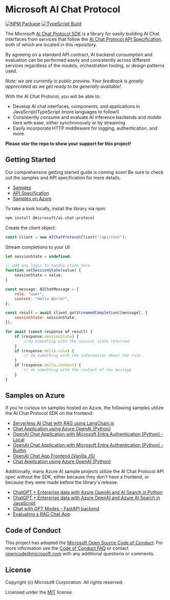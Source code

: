 # Microsoft AI Chat Protocol

[![NPM Package](https://img.shields.io/npm/v/@microsoft/ai-chat-protocol)](https://www.npmjs.com/package/@microsoft/ai-chat-protocol)
[![TypeScript Build](https://github.com/microsoft/ai-chat-protocol/actions/workflows/typescript-build.yml/badge.svg)](https://github.com/microsoft/ai-chat-protocol/actions/workflows/typescript-build.yml)

The Microsoft [AI Chat Protocol SDK](/sdk) is a library for easily building AI Chat interfaces from services that follow the [AI Chat Protocol API Specification](https://aka.ms/chatprotocol), both of which are located in this repository.

By agreeing on a standard API contract, AI backend consumption and evaluation can be performed easily and consistently across different services regardless of the models, orchestration tooling, or design patterns used.

*Note: we are currently in public preview. Your feedback is greatly appreciated as we get ready to be generally available!*

With the AI Chat Protocol, you will be able to:

* Develop AI chat interfaces, components, and applications in JavaScript/TypeScript (more languages to follow!)
* Consistently consume and evaluate AI inference backends and middle tiers with ease, either synchronously or by streaming
* Easily incorporate HTTP middleware for logging, authentication, and more.

**Please star the repo to show your support for this project!**

## Getting Started

Our comprehensive getting started guide is coming soon! Be sure to check out the samples and API specification for more details.

* [Samples](/samples)
* [API Specification](/spec)
* [Samples on Azure](#samples-on-azure)

To take a look locally, install the library via npm:

```bash
npm install @microsoft/ai-chat-protocol
```

Create the client object:

```javascript
const client = new AIChatProtocolClient("/api/chat");
```

Stream completions to your UI:

```javascript
let sessionState = undefined;

// add any logic to handle state here
function setSessionState(value) {
    sessionState = value;
}

const message: AIChatMessage = {
    role: "user",
    content: "Hello World!",
};

const result = await client.getStreamedCompletion([message], {
    sessionState: sessionState,
});

for await (const response of result) {
    if (response.sessionState) {
        //do something with the session state returned
    }
    if (response.delta.role) {
        // do something with the information about the role
    }
    if (response.delta.content) { 
        // do something with the content of the message
    }
}
```

## Samples on Azure

If you're curious on samples hosted on Azure, the following samples utilize the AI Chat Protocol SDK on the frontend:

* [Serverless AI Chat with RAG using LangChain.js](https://github.com/Azure-Samples/serverless-chat-langchainjs)
* [Chat Application using Azure OpenAI (Python)](https://github.com/Azure-Samples/openai-chat-app-quickstart)
* [OpenAI Chat Application with Microsoft Entra Authentication (Python) - Local](https://github.com/Azure-Samples//openai-chat-app-entra-auth-local)
* [OpenAI Chat Application with Microsoft Entra Authentication (Python) - Builtin](https://github.com/Azure-Samples/openai-chat-app-entra-auth-builtin)
* [OpenAI Chat App Frontend (Vanilla JS)](https://github.com/Azure-Samples/openai-chat-frontend-vanillajs)
* [Chat Application using Azure OpenAI (Python)](https://github.com/Azure-Samples/openai-chat-app-quickstart)

Additionally, many Azure AI sample projects utilize the AI Chat Protocol API spec without the SDK, either because they don't have a frontend, or because they were made before the library's release:

* [ChatGPT + Enterprise data with Azure OpenAI and AI Search in Python](https://github.com/Azure-samples/azure-search-openai-demo)
* [ChatGPT + Enterprise data with Azure OpenAI and Azure AI Search in JavaScript](https://github.com/Azure-samples/azure-search-openai-javascript)
* [Chat with GPT Modes - FastAPI backend](https://github.com/Azure-Samples/openai-chat-backend-fastapi)
* [Evaluating a RAG Chat App](https://github.com/Azure-Samples/ai-rag-chat-evaluator)

## Code of Conduct

This project has adopted the
[Microsoft Open Source Code of Conduct](https://opensource.microsoft.com/codeofconduct/).
For more information see the
[Code of Conduct FAQ](https://opensource.microsoft.com/codeofconduct/faq/)
or contact [opencode@microsoft.com](mailto:opencode@microsoft.com)
with any additional questions or comments.

## License

Copyright (c) Microsoft Corporation. All rights reserved.

Licensed under the [MIT](LICENSE) license.
